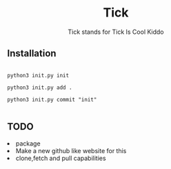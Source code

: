 <center><h1>Tick</h1>
<p>Tick stands for Tick Is Cool Kiddo
</center>
<h2> Installation </h2>
<code>
python3 init.py init <br>
python3 init.py add . <br>
python3 init.py commit "init" <br>
</code>
<h2>TODO</h2>
<li>package</li>
<li>Make a new github like website for this </li>
<li>clone,fetch and pull capabilities</li>
